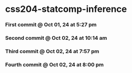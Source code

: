 # css204-statcomp-inference
### First commit @ Oct 01, 24 at 5:27 pm
### Second commit @ Oct 02, 24 at 10:14 am
### Third commit @ Oct 02, 24 at 7:57 pm
### Fourth commit @ Oct 02, 24 at 8:00 pm